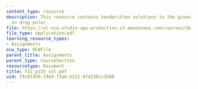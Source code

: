 ```yaml
---
content_type: resource
description: This resource contains handwritten solutions to the given problem set
  on drag polar.
file: https://ol-ocw-studio-app-production.s3.amazonaws.com/courses/16-01-unified-engineering-i-ii-iii-iv-fall-2005-spring-2006/f9c8f45019e9f3a6b2126fd238cc3b88_f22_ps15_sol.pdf
file_type: application/pdf
learning_resource_types:
- Assignments
ocw_type: OCWFile
parent_title: Assignments
parent_type: CourseSection
resourcetype: Document
title: f22_ps15_sol.pdf
uid: f9c8f450-19e9-f3a6-b212-6fd238cc3b88
---
```

